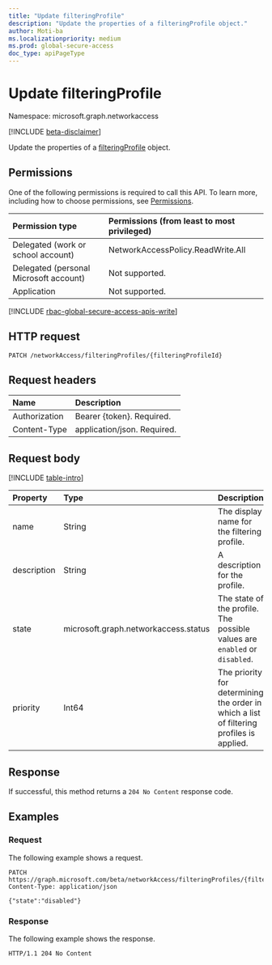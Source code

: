 ```yaml
---
title: "Update filteringProfile"
description: "Update the properties of a filteringProfile object."
author: Moti-ba
ms.localizationpriority: medium
ms.prod: global-secure-access
doc_type: apiPageType
---
```


# Update filteringProfile
Namespace: microsoft.graph.networkaccess

[!INCLUDE [beta-disclaimer](../../includes/beta-disclaimer.md)]

Update the properties of a [filteringProfile](../resources/networkaccess-filteringprofile.md) object.

## Permissions
One of the following permissions is required to call this API. To learn more, including how to choose permissions, see [Permissions](/graph/permissions-reference).

|Permission type|Permissions (from least to most privileged)|
|:---|:---|
|Delegated (work or school account)|NetworkAccessPolicy.ReadWrite.All|
|Delegated (personal Microsoft account)|Not supported.|
|Application|Not supported.|

[!INCLUDE [rbac-global-secure-access-apis-write](../includes/rbac-for-apis/rbac-global-secure-access-apis-write.md)]

## HTTP request

<!-- {
  "blockType": "ignored"
}
-->
``` http
PATCH /networkAccess/filteringProfiles/{filteringProfileId}
```

## Request headers
|Name|Description|
|:---|:---|
|Authorization|Bearer {token}. Required.|
|Content-Type|application/json. Required.|

## Request body
[!INCLUDE [table-intro](../../includes/update-property-table-intro.md)]



|Property|Type|Description|
|:---|:---|:---|
|name|String|The display name for the filtering profile. |
|description|String|A description for the profile. |
|state|microsoft.graph.networkaccess.status|The state of the profile. The possible values are `enabled` or `disabled`. |
|priority|Int64|The priority for determining the order in which a list of filtering profiles is applied. |




## Response

If successful, this method returns a `204 No Content` response code.

## Examples

### Request
The following example shows a request.
<!-- {
  "blockType": "request",
  "name": "update_filteringprofile"
}
-->
``` http
PATCH https://graph.microsoft.com/beta/networkAccess/filteringProfiles/{filteringProfileId}
Content-Type: application/json

{"state":"disabled"}
```


### Response
The following example shows the response.
<!-- {
  "blockType": "response",
  "truncated": true
}
-->
``` http
HTTP/1.1 204 No Content
```

